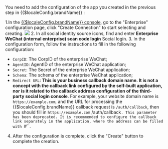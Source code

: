<IntegrationDetailCard :title="`Fill in the enterprise WeChat application configuration in ${$localeConfig.brandName}`">

You need to add the configuration of the app you created in the previous step in {{$localeConfig.brandName}} :

1.In the [{{$localeConfig.brandName}} console](https://console.authing.cn), go to the "Enterprise" configuration page, click "Create Connection" to start selecting and creating.
    ![](~@imagesEnUs/connections/create-enterprise-idp.jpg)
2. In all social identity source icons, find and enter **Enterprise WeChat (internal enterprise) scan code login** Social login.
3. In the configuration form, follow the instructions to fill in the following configuration:

- `CorpID`: The CorpID of the enterprise WeChat;
- `AgentID`: AgentID of the enterprise WeChat application;
- `Secret`: The Secret of the enterprise WeChat application;
- `Schema`: The schema of the enterprise WeChat application;
- `Redirect URL`: **This is your business callback domain name. It is not a concept with the callback link configured by the self-built application, nor is it related to the callback address configuration of the third-party social login console**. For example, your website domain name is `https://example.com`, and the URL for processing the {{$localeConfig.brandName}} callback request is `/auth/callback`, then you should fill in `https://example.com` /auth/callback`. This parameter has been deprecated. It is recommended to configure the callback link separately in the application, where the address can be filled with `#``.

4. After the configuration is complete, click the "Create" button to complete the creation.

</IntegrationDetailCard>
